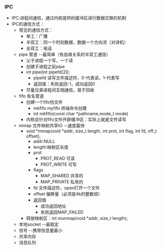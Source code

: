 ### IPC
- IPC:进程间通信，通过内核提供的缓冲区进行数据交换的机制
- IPC的通信方式：
    - 常见的通信方式：
        - 单工：广播
        - 半双工：同一个时刻数据，数据一个方向流（对讲机）
        - 全双工：电话
    - pipe 管道 --最简单（有血缘关系的半双工通信）
        - 父子进程一个写，一个读
        - 创建子进程之前pipe
        - int pipe(int pipefd[2]);
            - pipefd 读写文件描述符，0-代表读，1-代表写
            - 返回值：失败返回-1，成功返回0
        - 尽量兄弟进程间互相通信，易于回收
    - fifo 有名管道
        - 创建一个fifo伪文件
            - mkfifo myfifo 终端命令创建
            - int mkfifo(const char *pathname,mode_t mode)
        - 内核会针对fifo文件开辟缓冲区：实际上就是文件读写
    - mmap 文件映射共享IO --速度最快
        - void *mmap(void *addr, size_t length, int prot, int flag, int fd, off_t offset);
            - addr:NULL
            - length:映射区长度
            - prot
                - PROT_READ 可读
                - PROT_WRITE 可写
            - flags
                - MAP_SHARED 共享的
                - MAP_PRIVATE 私有的
            - fd 文件描述符，open打开一个文件
            - offset 偏移量（必须是4k的整数倍）
            - 返回值
                - 成功返回地址
                - 失败返回MAP_FAILED
        - 释放映射区：int munmap(void *addr, size_t length);
    - 本地socket --最稳定
    - 信号 --携带信息量最小
    - 共享内存
    - 消息队列 




